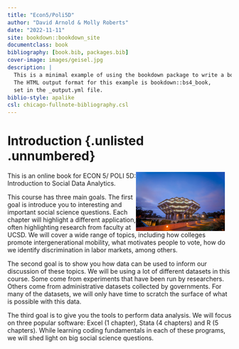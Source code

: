 ```yaml
--- 
title: "Econ5/Poli5D"
author: "David Arnold & Molly Roberts"
date: "2022-11-11"
site: bookdown::bookdown_site
documentclass: book
bibliography: [book.bib, packages.bib]
cover-image: images/geisel.jpg
description: |
  This is a minimal example of using the bookdown package to write a book.
  The HTML output format for this example is bookdown::bs4_book,
  set in the _output.yml file.
biblio-style: apalike
csl: chicago-fullnote-bibliography.csl
---
```


# Introduction {.unlisted .unnumbered}



<style> 
  img {  
    width: 200px; 
    float: right; 
    margin-right: 15px; 
  } 
</style> 
 
<img src="./images/geisel.jpg" /> 
<div> 
This is an online book for ECON 5/ POLI 5D: Introduction to Social Data Analytics.

This course has three main goals. The first goal is introduce you to interesting and important social science questions. Each chapter will highlight a different application, often highlighting research from faculty at UCSD. We will cover a wide range of topics, including how colleges promote intergenerational mobility, what motivates people to vote, how do we identify discrimination in labor markets, among others. 

The second goal is to show you how data can be used to inform our discussion of these topics. We will be using a lot of different datasets in this course. Some come from experiments that have been run by researchers. Others come from administrative datasets collected by governments. For many of the datasets, we will only have time to scratch the surface of what is possible with this data.

The third goal is to give you the tools to perform data analysis. We will focus on three popular software: Excel (1 chapter), Stata (4 chapters) and R (5 chapters). While learning coding fundamentals in each of these programs, we will shed light on big social science questions.
</div> 




